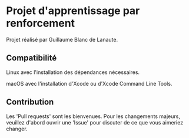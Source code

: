 # Projet d'apprentissage par renforcement

Projet réalisé par Guillaume Blanc de Lanaute.

## Compatibilité

Linux avec l'installation des dépendances nécessaires.

macOS avec l'installation d'Xcode ou d'Xcode Command Line Tools.

## Contribution

Les 'Pull requests' sont les bienvenues. Pour les changements majeurs, veuillez d'abord ouvrir une 'Issue' pour discuter de ce que vous aimeriez changer.

